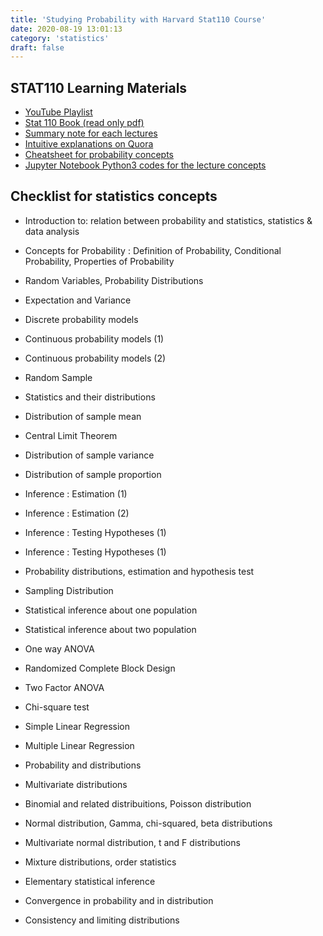```yaml
---
title: 'Studying Probability with Harvard Stat110 Course'
date: 2020-08-19 13:01:13
category: 'statistics'
draft: false
---
```


## STAT110 Learning Materials

* [YouTube Playlist](https://www.youtube.com/watch?v=KbB0FjPg0mw&list=PLLVplP8OIVc8EktkrD3Q8td0GmId7DjW0&index=2)
* [Stat 110 Book (read only pdf)](https://drive.google.com/file/d/1VmkAAGOYCTORq1wxSQqy255qLJjTNvBI/view)
* [Summary note for each lectures](http://www.mxawng.com/stuff/notes/stat110.pdf)
* [Intuitive explanations on Quora](https://www.quora.com/q/stat110harvard/Intuitive-Explanations)
* [Cheatsheet for probability concepts](https://www.wzchen.com/probability-cheatsheet)
* [Jupyter Notebook Python3 codes for the lecture concepts](https://github.com/buruzaemon/stats-110)



## Checklist for statistics concepts

*  Introduction to: relation between probability and  statistics, statistics & data analysis 
*  Concepts for Probability : Definition of Probability, Conditional Probability, Properties of Probability 
*  Random Variables, Probability Distributions 
*  Expectation and Variance 
*  Discrete probability models 
*  Continuous probability models (1) 
*  Continuous probability models (2) 
*  Random Sample 
*  Statistics and their distributions 
*  Distribution of sample mean 
*  Central Limit Theorem
*  Distribution of sample variance
*  Distribution of sample proportion 
*  Inference : Estimation (1) 
*  Inference : Estimation (2) 
*  Inference : Testing Hypotheses (1) 
*  Inference : Testing Hypotheses (1) 


*  Probability distributions, estimation and hypothesis test
*  Sampling Distribution
*  Statistical inference about one population
*  Statistical inference about two population
*  One way ANOVA
*  Randomized Complete Block Design
*  Two Factor ANOVA
*  Chi-square test
*  Simple Linear Regression
*  Multiple Linear Regression


*  Probability and distributions 
*  Multivariate distributions 
*  Binomial and related distribuitions, Poisson distribution 
*  Normal distribution, Gamma, chi-squared, beta distributions 
*  Multivariate normal distribution, t and F distributions 
*  Mixture distributions, order statistics 
*  Elementary statistical inference 
*  Convergence in probability and in distribution 
*  Consistency and limiting distributions 